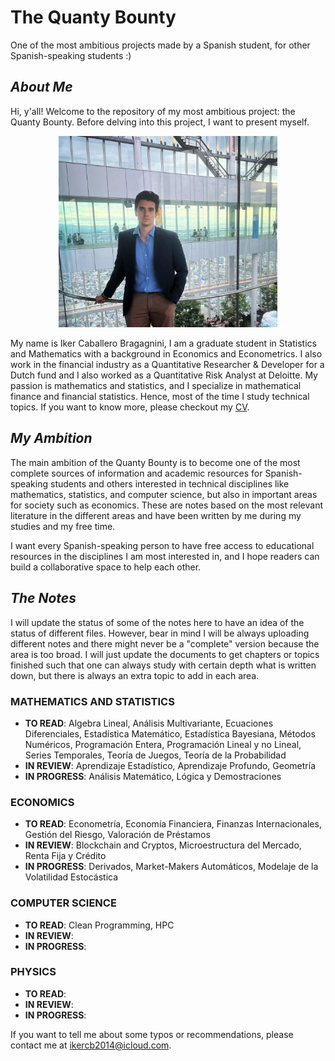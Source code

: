 # The Quanty Bounty

One of the most ambitious projects made by a Spanish student, for other Spanish-speaking students :)

*About Me*
------------

Hi, y'all! Welcome to the repository of my most ambitious project: the Quanty Bounty. Before delving into this project, I want to present myself.

<p align="center">
  <img src="images/Umeda_Sky.jpg" alt="Me at the Umeda Sky Building" width="350">
</p>

My name is Iker Caballero Bragagnini, I am a graduate student in Statistics and Mathematics with a background in Economics and Econometrics. I also work in the financial industry as a Quantitative Researcher & Developer for a Dutch fund and I also worked as a Quantitative Risk Analyst at Deloitte. My passion is mathematics and statistics, and I specialize in mathematical finance and financial statistics. Hence, most of the time I study technical topics. If you want to know more, please checkout my [CV](docs/.pdf).

*My Ambition*
------------

The main ambition of the Quanty Bounty is to become one of the most complete sources of information and academic resources for Spanish-speaking students and others interested in technical disciplines like mathematics, statistics, and computer science, but also in important areas for society such as economics. These are notes based on the most relevant literature in the different areas and have been written by me during my studies and my free time.

I want every Spanish-speaking person to have free access to educational resources in the disciplines I am most interested in, and I hope readers can build a collaborative space to help each other.

*The Notes*
------------

I will update the status of some of the notes here to have an idea of the status of different files. However, bear in mind I will be always uploading different notes and there might never be a "complete" version because the area is too broad. I will just update the documents to get chapters or topics finished such that one can always study with certain depth what is written down, but there is always an extra topic to add in each area.

### MATHEMATICS AND STATISTICS

- **TO READ**: Algebra Lineal, Análisis Multivariante, Ecuaciones Diferenciales, Estadística Matemático, Estadística Bayesiana, Métodos Numéricos, Programación Entera, Programación Lineal y no Lineal, Series Temporales, Teoría de Juegos, Teoría de la Probabilidad
- **IN REVIEW**: Aprendizaje Estadístico, Aprendizaje Profundo, Geometría
- **IN PROGRESS**: Análisis Matemático, Lógica y Demostraciones

### ECONOMICS

- **TO READ**: Econometría, Economía Financiera, Finanzas Internacionales, Gestión del Riesgo, Valoración de Préstamos
- **IN REVIEW**: Blockchain and Cryptos, Microestructura del Mercado, Renta Fija y Crédito
- **IN PROGRESS**: Derivados, Market-Makers Automáticos, Modelaje de la Volatilidad Estocástica

### COMPUTER SCIENCE

- **TO READ**: Clean Programming, HPC
- **IN REVIEW**:
- **IN PROGRESS**:

### PHYSICS

- **TO READ**:
- **IN REVIEW**:
- **IN PROGRESS**:

If you want to tell me about some typos or recommendations, please contact me at ikercb2014@icloud.com.
